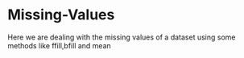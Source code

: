 # Missing-Values
Here we are dealing with the missing values of a dataset using some methods like ffill,bfill and mean
